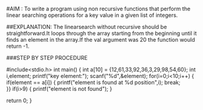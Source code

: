 #AIM : 
To write a program using non recursive functions that perform the linear searching operations for a key value in a given list of integers.

##EXPLANATION:
The linearsearch without recursive should be straightforward.It loops through the array starting from the beginning until it finds an element in the array.If the val argument was 20 the function would return -1.

###STEP BY STEP PROCEDURE
  
#include<stdio.h>
int main()
{
	int a[10] = {12,61,33,92,36,3,29,98,54,60};
	int i,element;
	printf("key element:");
	scanf("%d",&element);
	for(i=0;i<10;i++)
	{
		if(element == a[i])
		{
			printf("element is found at %d position",i);
			break;		
		}}
		if(i>9)
		{
			printf("element is not found");
		}
		
return 0;
}



